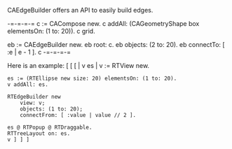 CAEdgeBuilder offers an API to easily build edges.

-=-=-=-=
c := CACompose new.
c addAll: (CAGeometryShape box elementsOn: (1 to: 20)).
c grid.

eb := CAEdgeBuilder new.
eb root: c.
eb objects: (2 to: 20).
eb connectTo: [ :e | e - 1 ].
c
-=-=-=-=

Here is an example:
[ [ [ 
	| v es |
	v := RTView new.

	es := (RTEllipse new size: 20) elementsOn: (1 to: 20).
	v addAll: es.

	RTEdgeBuilder new
		view: v;
		objects: (1 to: 20);
		connectFrom: [ :value | value // 2 ].

	es @ RTPopup @ RTDraggable.
	RTTreeLayout on: es.
	v ] ] ]